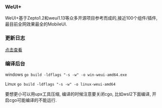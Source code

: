 ### WeUI+

WeUI+基于Zepto1.2和weui1.13等众多开源项目参考而成的,接近100个组件/插件,最目前全网效果最全的MobileUI.



### 更新日志

[点击查看](weui/README.md)

### 编译后台

windows `go build -ldflags "-s -w" -o win-weui-amd64.exe`

Linux `go build -ldflags "-s -w" -o linux-weui-amd64`

要想更小可以用upx工具压缩, 编译的时候注意要关闭cgo, 比如wsl2下面编译, 开启cgo可能编译的不能运行.



